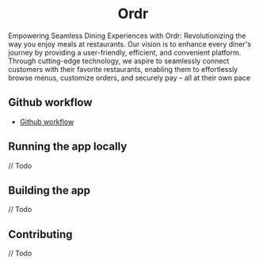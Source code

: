 <h1 style="text-align: center;">Ordr</h1>

Empowering Seamless Dining Experiences with Ordr: Revolutionizing the way you enjoy meals at restaurants. Our vision is to enhance every diner's journey by providing a user-friendly, efficient, and convenient platform. Through cutting-edge technology, we aspire to seamlessly connect customers with their favorite restaurants, enabling them to effortlessly browse menus, customize orders, and securely pay – all at their own pace

## Github workflow

- [Github workflow](./docs/github_workflow.md)

## Running the app locally

// Todo

## Building the app

// Todo

## Contributing

// Todo
